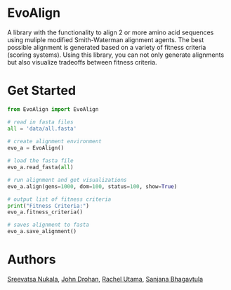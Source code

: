 # EvoAlign

A library with the functionality to align 2 or more amino acid sequences using muliple modified Smith-Waterman alignment agents. The best possible alignment is generated based on a variety of fitness criteria (scoring systems). Using this library, you can not only generate alignments but also visualize tradeoffs between fitness criteria.

# Get Started

```python
from EvoAlign import EvoAlign

# read in fasta files
all = 'data/all.fasta'
 
# create alignment environment
evo_a = EvoAlign()

# load the fasta file
evo_a.read_fasta(all)

# run alignment and get visualizations
evo_a.align(gens=1000, dom=100, status=100, show=True)

# output list of fitness criteria
print("Fitness Criteria:")
evo_a.fitness_criteria()

# saves alignment to fasta
evo_a.save_alignment()
```

# Authors

[Sreevatsa Nukala](https://github.com/Sreevatsa03), [John Drohan](https://github.com/jdrohan356), [Rachel Utama](https://github.com/rootma21), [Sanjana Bhagavtula](https://github.com/bhagavatulasa)

